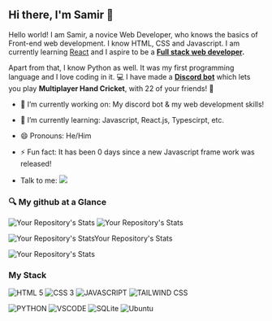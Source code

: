 <!--
**SamirMishra27/SamirMishra27** is a ✨ _special_ ✨ repository because its `README.md` (this file) appears on your GitHub profile.

Here are some ideas to get you started:

- 🔭 I’m currently working on ...
- - 🌱 I’m currently learning ...
- 👯 I’m looking to collaborate on ...
- 🤔 I’m looking for help with ...
- 💬 Ask me about ...
- 📫 How to reach me: ...

- ⚡ Fun fact: ...
-->
## Hi there, I'm Samir 👋

Hello world! I am Samir, a novice Web Developer, who knows the basics of Front-end web development. I know HTML, CSS and Javascript. I am currently learning [React](https://reactjs.org/) and I aspire to be a **[Full stack web developer](https://www.freecodecamp.org/news/what-is-a-fullstack-developer/).** 

Apart from that, I know Python as well. It was my first programming language and I love coding in it. 💻
I have made a **[Discord bot](https://top.gg/bot/753191385296928808)** which lets you play **Multiplayer Hand Cricket**, with 22 of your friends! 🏏

- 🔭 I’m currently working on: My discord bot & my web development skills!
- 🌱 I’m currently learning: Javascript, React.js, Typescirpt, etc.
- 😄 Pronouns: He/Him
- ⚡ Fun fact: It has been 0 days since a new Javascript frame work was released! 

- Talk to me: ![](https://img.shields.io/badge/Discord-5865F2?style=for-the-badge&logo=discord&logoColor=white)

### 🔍 My github at a Glance
![Your Repository's Stats](https://github-readme-stats.vercel.app/api?username=SamirMishra27&show_icons=true)
![Your Repository's Stats](https://github-readme-stats.vercel.app/api/top-langs/?username=SamirMishra27&theme=blue-green)

![Your Repository's StatsYour Repository's Stats](	https://github-profile-summary-cards.vercel.app/api/cards/profile-details?username=SamirMishra27&theme=vue)

![Your Repository's Stats](	https://github-profile-trophy.vercel.app/?username=SamirMishra27)

### My Stack
![HTML 5](https://img.shields.io/badge/html5-%23e34f26.svg?logo=html5&logoColor=white&style=for-the-badge)
![CSS 3](https://img.shields.io/badge/css3-%231572b6.svg?logo=css3&logoColor=white&style=for-the-badge)
![JAVASCRIPT](https://img.shields.io/badge/javascript-%23323330.svg?logo=javascript&logoColor=%23F7DF1E&style=for-the-badge)
![TAILWIND CSS](https://img.shields.io/badge/tailwindcss-%2338b2ac.svg?logo=tailwind-css&logoColor=white&style=for-the-badge)

![PYTHON](https://img.shields.io/badge/python-%2314354c.svg?logo=python&logoColor=white&style=for-the-badge)
![VSCODE](https://img.shields.io/badge/visual%20studio%20code-%230078d7.svg?logo=visual-studio-code&logoColor=white&style=for-the-badge)
![SQLite](https://img.shields.io/badge/sqlite-%2307405e.svg?style=for-the-badge&logo=sqlite&logoColor=white)
![Ubuntu](https://img.shields.io/badge/Ubuntu-E95420?style=for-the-badge&logo=ubuntu&logoColor=white)
